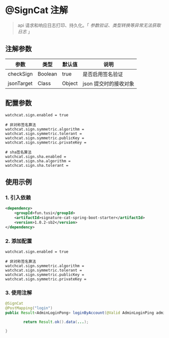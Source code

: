 # @SignCat 注解
> api 请求和响应日志打印、持久化。「 _参数验证、类型转换等异常无法获取日志_ 」

## 注解参数
| 参数          | 类型      | 默认值    | 说明            |
|-------------|---------|--------|---------------|
| checkSign    | Boolean | true   | 是否启用签名验证      |
| jsonTarget | Class   | Object | json 提交时的接收对象 |

## 配置参数
```properties
watchcat.sign.enabled = true

# 非对称签名算法
watchcat.sign.symmetric.algorithm =
watchcat.sign.symmetric.tolerant =
watchcat.sign.symmetric.publicKey =
watchcat.sign.symmetric.privateKey =

# sha签名算法
watchcat.sign.sha.enabled =
watchcat.sign.sha.algorithm =
watchcat.sign.sha.tolerant =
```

## 使用示例
### 1. 引入依赖
```xml
<dependency>
    <groupId>fun.tusi</groupId>
    <artifactId>signature-cat-spring-boot-starter</artifactId>
    <version>1.0.2-sb2</version>
</dependency>
```

### 2. 添加配置
```properties
watchcat.sign.enabled = true

# 非对称签名算法
watchcat.sign.symmetric.algorithm =
watchcat.sign.symmetric.tolerant =
watchcat.sign.symmetric.publicKey =
watchcat.sign.symmetric.privateKey =
```

### 3. 使用注解
```java
@SignCat
@PostMapping("login")
public Result<AdminLoginPong> loginByAccount(@Valid AdminLoginPing adminLoginPing) {

        return Result.ok().data(...);

}
```